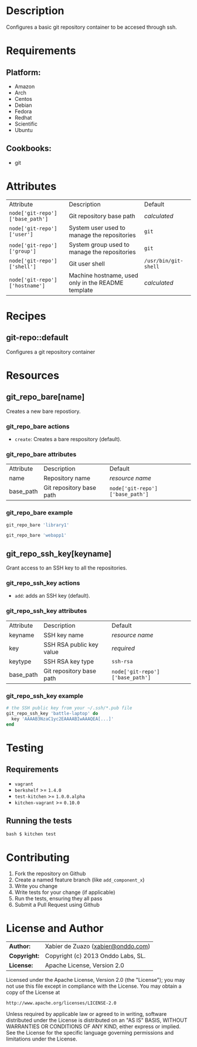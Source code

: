 Description
===========

Configures a basic git repository container to be accesed through ssh.

Requirements
============

## Platform:

* Amazon
* Arch
* Centos
* Debian
* Fedora
* Redhat
* Scientific
* Ubuntu

## Cookbooks:

* git

Attributes
==========

<table>
  <tr>
    <td>Attribute</td>
    <td>Description</td>
    <td>Default</td>
  </tr>
  <tr>
    <td><code>node['git-repo']['base_path']</code></td>
    <td>Git repository base path</td>
    <td><i>calculated</i></td>
  </tr>
  <tr>
    <td><code>node['git-repo']['user']</code></td>
    <td>System user used to manage the repositories</td>
    <td><code>git</code></td>
  </tr>
  <tr>
    <td><code>node['git-repo']['group']</code></td>
    <td>System group used to manage the repositories</td>
    <td><code>git</code></td>
  </tr>
  <tr>
    <td><code>node['git-repo']['shell']</code></td>
    <td>Git user shell</td>
    <td><code>/usr/bin/git-shell</code></td>
  </tr>
  <tr>
    <td><code>node['git-repo']['hostname']</code></td>
    <td>Machine hostname, used only in the README template</td>
    <td><i>calculated</i></td>
  </tr>
</table>

Recipes
=======

## git-repo::default

Configures a git repository container

Resources
=========

## git_repo_bare[name]

Creates a new bare repostiory.

### git_repo_bare actions

* `create`: Creates a bare respository (default).

### git_repo_bare attributes

<table>
  <tr>
    <td>Attribute</td>
    <td>Description</td>
    <td>Default</td>
  </tr>
  <tr>
    <td>name</td>
    <td>Repository name</td>
    <td><i>resource name</i></td>
  </tr>
  <tr>
    <td>base_path</td>
    <td>Git repository base path</td>
    <td><code>node['git-repo']['base_path']</code></td>
  </tr>
</table>

### git_repo_bare example

```ruby
git_repo_bare 'library1'

git_repo_bare 'webapp1'
```

## git_repo_ssh_key[keyname]

Grant access to an SSH key to all the repositories.

### git_repo_ssh_key actions

* `add`: adds an SSH key (default).

### git_repo_ssh_key attributes

<table>
  <tr>
    <td>Attribute</td>
    <td>Description</td>
    <td>Default</td>
  </tr>
  <tr>
    <td>keyname</td>
    <td>SSH key name</td>
    <td><i>resource name</i></td>
  </tr>
  <tr>
    <td>key</td>
    <td>SSH RSA public key value</td>
    <td><i>required</i></td>
  </tr>
  <tr>
    <td>keytype</td>
    <td>SSH RSA key type</td>
    <td><code>ssh-rsa</code></td>
  </tr>
  <tr>
    <td>base_path</td>
    <td>Git repository base path</td>
    <td><code>node['git-repo']['base_path']</code></td>
  </tr>
</table>

### git_repo_ssh_key example

```ruby
# the SSH public key from your ~/.ssh/*.pub file
git_repo_ssh_key 'battle-laptop' do
  key 'AAAAB3NzaC1yc2EAAAABIwAAAQEA[...]'
end
```

Testing
=======

## Requirements

* `vagrant`
* `berkshelf` >= `1.4.0`
* `test-kitchen` >= `1.0.0.alpha`
* `kitchen-vagrant` >= `0.10.0`

## Running the tests

``bash
$ kitchen test
``

Contributing
============

1. Fork the repository on Github
2. Create a named feature branch (like `add_component_x`)
3. Write you change
4. Write tests for your change (if applicable)
5. Run the tests, ensuring they all pass
6. Submit a Pull Request using Github


License and Author
=====================

|                      |                                          |
|:---------------------|:-----------------------------------------|
| **Author:**          | Xabier de Zuazo (<xabier@onddo.com>)
| **Copyright:**       | Copyright (c) 2013 Onddo Labs, SL.
| **License:**         | Apache License, Version 2.0

Licensed under the Apache License, Version 2.0 (the "License");
you may not use this file except in compliance with the License.
You may obtain a copy of the License at

    http://www.apache.org/licenses/LICENSE-2.0

Unless required by applicable law or agreed to in writing, software
distributed under the License is distributed on an "AS IS" BASIS,
WITHOUT WARRANTIES OR CONDITIONS OF ANY KIND, either express or implied.
See the License for the specific language governing permissions and
limitations under the License.

